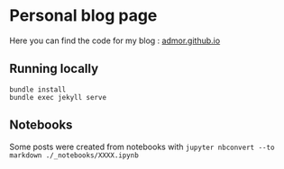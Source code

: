 # Personal blog page 

Here you can find the code for my blog : [admor.github.io](admor.github.io)


## Running locally

```
bundle install
bundle exec jekyll serve
```


## Notebooks

Some posts were created from notebooks with `jupyter nbconvert --to markdown ./_notebooks/XXXX.ipynb`